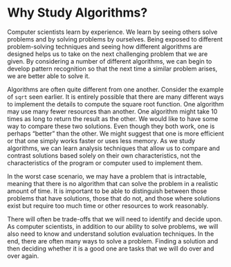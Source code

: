Why Study Algorithms?
===

Computer scientists learn by experience. We learn by seeing others solve
problems and by solving problems by ourselves. Being exposed to
different problem-solving techniques and seeing how different algorithms
are designed helps us to take on the next challenging problem that we
are given. By considering a number of different algorithms, we can begin
to develop pattern recognition so that the next time a similar problem
arises, we are better able to solve it.

Algorithms are often quite different from one another. Consider the
example of `sqrt` seen earlier. It is entirely possible that there are
many different ways to implement the details to compute the square root
function. One algorithm may use many fewer resources than another. One
algorithm might take 10 times as long to return the result as the other.
We would like to have some way to compare these two solutions. Even
though they both work, one is perhaps “better” than the other. We might
suggest that one is more efficient or that one simply works faster or
uses less memory. As we study algorithms, we can learn analysis
techniques that allow us to compare and contrast solutions based solely
on their own characteristics, not the characteristics of the program or
computer used to implement them.

In the worst case scenario, we may have a problem that is intractable,
meaning that there is no algorithm that can solve the problem in a
realistic amount of time. It is important to be able to distinguish
between those problems that have solutions, those that do not, and those
where solutions exist but require too much time or other resources to
work reasonably.

There will often be trade-offs that we will need to identify and decide
upon. As computer scientists, in addition to our ability to solve
problems, we will also need to know and understand solution evaluation
techniques. In the end, there are often many ways to solve a problem.
Finding a solution and then deciding whether it is a good one are tasks
that we will do over and over again.

